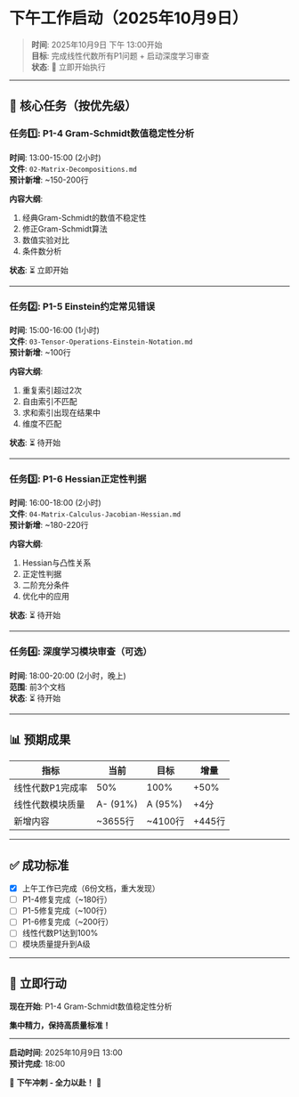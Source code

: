 # 下午工作启动（2025年10月9日）

> **时间**: 2025年10月9日 下午 13:00开始  
> **目标**: 完成线性代数所有P1问题 + 启动深度学习审查  
> **状态**: 🚀 立即开始执行

---

## 🎯 核心任务（按优先级）

### 任务1️⃣: P1-4 Gram-Schmidt数值稳定性分析

**时间**: 13:00-15:00 (2小时)  
**文件**: `02-Matrix-Decompositions.md`  
**预计新增**: ~150-200行

**内容大纲**:

1. 经典Gram-Schmidt的数值不稳定性
2. 修正Gram-Schmidt算法
3. 数值实验对比
4. 条件数分析

**状态**: ⏳ 立即开始

---

### 任务2️⃣: P1-5 Einstein约定常见错误

**时间**: 15:00-16:00 (1小时)  
**文件**: `03-Tensor-Operations-Einstein-Notation.md`  
**预计新增**: ~100行

**内容大纲**:

1. 重复索引超过2次
2. 自由索引不匹配
3. 求和索引出现在结果中
4. 维度不匹配

**状态**: ⏳ 待开始

---

### 任务3️⃣: P1-6 Hessian正定性判据

**时间**: 16:00-18:00 (2小时)  
**文件**: `04-Matrix-Calculus-Jacobian-Hessian.md`  
**预计新增**: ~180-220行

**内容大纲**:

1. Hessian与凸性关系
2. 正定性判据
3. 二阶充分条件
4. 优化中的应用

**状态**: ⏳ 待开始

---

### 任务4️⃣: 深度学习模块审查（可选）

**时间**: 18:00-20:00 (2小时，晚上)  
**范围**: 前3个文档  
**状态**: ⏳ 待开始

---

## 📊 预期成果

| 指标 | 当前 | 目标 | 增量 |
|------|------|------|------|
| 线性代数P1完成率 | 50% | 100% | +50% |
| 线性代数模块质量 | A- (91%) | A (95%) | +4分 |
| 新增内容 | ~3655行 | ~4100行 | +445行 |

---

## ✅ 成功标准

- [x] 上午工作已完成（6份文档，重大发现）
- [ ] P1-4修复完成（~180行）
- [ ] P1-5修复完成（~100行）
- [ ] P1-6修复完成（~200行）
- [ ] 线性代数P1达到100%
- [ ] 模块质量提升到A级

---

## 🚀 立即行动

**现在开始**: P1-4 Gram-Schmidt数值稳定性分析

**集中精力，保持高质量标准！**

---

**启动时间**: 2025年10月9日 13:00  
**预计完成**: 18:00

🎯 **下午冲刺 - 全力以赴！** 🎯
